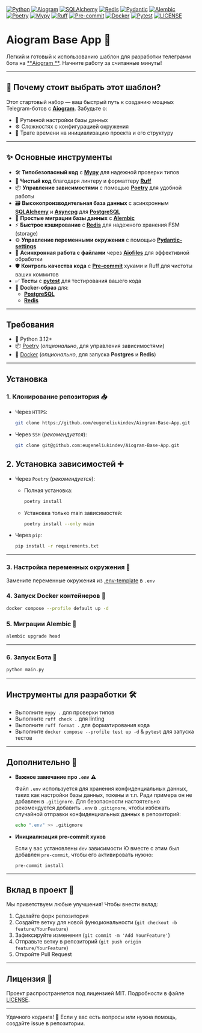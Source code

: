 [![Python](https://img.shields.io/badge/Python-3.12+-2d91f5?logo=python&logoColor=FFD43B&style=for-the-badge)](https://www.python.org/)
[![Aiogram](https://img.shields.io/badge/Aiogram-3.x-2d91f5?logo=telegram&style=for-the-badge)](https://aiogram.dev/)
[![SQLAlchemy](https://img.shields.io/badge/SQLAlchemy-2.0-D71F00?logo=sqlalchemy&style=for-the-badge)](https://www.sqlalchemy.org/)
[![Redis](https://img.shields.io/badge/Redis-latest-DC382D?logo=redis&style=for-the-badge)](https://redis.io/)
[![Pydantic](https://img.shields.io/badge/Pydantic-2.11.5-E92063?logo=pydantic&style=for-the-badge)](https://docs.pydantic.dev/latest/)
[![Alembic](https://img.shields.io/badge/Alembic-1.16.1-2d91f5?style=for-the-badge)](https://redis.io/)
[![Poetry](https://img.shields.io/badge/Poetry-2.1.3-2d91f5?logo=poetry&style=for-the-badge)](https://python-poetry.org/)
[![Mypy](https://img.shields.io/badge/Mypy-1.6-2d91f5?logo=python&logoColor=59acff&style=for-the-badge)](https://mypy-lang.org/)
[![Ruff](https://img.shields.io/badge/Ruff-0.11.12-green?logo=ruff&style=for-the-badge)](https://docs.astral.sh/ruff/)
[![Pre-commit](https://img.shields.io/badge/Pre--commit-4.2.0-yellow?logo=precommit&style=for-the-badge)](https://pre-commit.com/)
[![Docker](https://img.shields.io/badge/Docker-24.0-2d91f5?logo=docker&style=for-the-badge)](https://www.docker.com/)
[![Pytest](https://img.shields.io/badge/Pytest-8.4.0-2d91f5?logo=pytest&style=for-the-badge)](https://docs.pytest.org/)
[![LICENSE](https://img.shields.io/badge/license-mit-green?style=for-the-badge)](LICENSE.txt)

# Aiogram Base App 🚀

Легкий и готовый к использованию шаблон для разработки телеграмм бота на [**Aiogram
**](https://github.com/aiogram/aiogram). Начните работу за считанные минуты!

---

## 🌟 Почему стоит выбрать этот шаблон?

Этот стартовый набор — ваш быстрый путь к созданию мощных Telegram-ботов с
[**Aiogram**](https://github.com/aiogram/aiogram). Забудьте о:

- 🔧 Рутинной настройки базы данных
- ⚙️ Сложностях с конфигурацией окружения
- 📂 Трате времени на инициализацию проекта и его структуру

---

## ✨ Основные инструменты

- 🛠️ **Типобезопасный код** с [**Mypy**](https://github.com/python/mypy) для надежной проверки типов
- 🧼 **Чистый код** благодаря линтеру и форматтеру [**Ruff**](https://github.com/astral-sh/ruff)
- 📦 **Управление зависимостями** с помощью [**Poetry**](https://github.com/python-poetry/poetry) для удобной работы
- 🗃️ **Высокопроизводительная база данных** с асинхронным [**SQLAlchemy**](https://github.com/sqlalchemy/sqlalchemy) и
  [**Asyncpg**](https://magicstack.github.io/asyncpg/current/) для [**PostgreSQL**](https://www.postgresql.org/)
- 🔄 **Простые миграции базы данных** с [**Alembic**](https://github.com/sqlalchemy/alembic)
- ⚡ **Быстрое кэширование** с [**Redis**](https://github.com/redis/redis-py) для надежного хранения FSM (storage)
- ⚙️ **Управление переменными окружения** с помощью [**Pydantic-settings**](https://github.com/pydantic/pydantic-settings)
- 📁 **Асинхронная работа с файлами** через [**Aiofiles**](https://github.com/Tinche/aiofiles) для эффективной обработки
- 🛡️ **Контроль качества кода** с [**Pre-commit**](https://github.com/pre-commit/pre-commit) хуками и Ruff для чистоты
  ваших коммитов
- ✅ **Тесты** с [**pytest**](https://github.com/pytest-dev/pytest) для тестирования вашего кода
- 🐳 **Docker-образ** для:
    - [**PostgreSQL**](https://hub.docker.com/_/postgres)
    - [**Redis**](https://hub.docker.com/_/redis)

---

## Требования

- 🐍 Python 3.12+
- 📦 [Poetry](https://python-poetry.org/docs/#installation) (*опционально*, для управления зависимостями)
- 🐳 [Docker](https://www.docker.com/get-started) (*опционально*, для запуска **Postgres** и **Redis**)

---

## Установка

### 1. Клонирование репозитория 📥

- Через `HTTPS`:
  ```bash
  git clone https://github.com/eugeneliukindev/Aiogram-Base-App.git
  ```

- Через `SSH` (*рекомендуется*):
   ```bash
   git clone git@github.com:eugeneliukindev/Aiogram-Base-App.git
   ```

## 2. Установка зависимостей ➕

- Через `Poetry` (*рекомендуется*):
  - Полная установка:
    ```bash
    poetry install
    ```
  
  - Установка только main зависимостей:
    ```bash
    poetry install --only main
    ```

- Через `pip`:
  ```bash
  pip install -r requirements.txt
  ```

---

### 3. Настройка переменных окружения 🔑

Замените переменные окружения из [.env-template](.env-template) в `.env`

### 4. Запуск Docker контейнеров 🐳
```bash
docker compose --profile default up -d 
```

### 5. Миграции Alembic 🔄
```bash
alembic upgrade head
```

---

### 6. Запуск Бота 🚀
```bash
python main.py
```

---

## Инструменты для разработки 🛠️

- Выполните `mypy .` для проверки типов
- Выполните `ruff check .` для linting
- Выполните `ruff format .` для форматирования кода
- Выполните `docker compose --profile test up -d` & `pytest` для запуска тестов 

---

## Дополнительно 📌

- **Важное замечание про `.env`** ⚠️

  Файл `.env` используется для хранения конфиденциальных данных, таких как настройки базы данных, токены и т.п. Ради
  примера он не добавлен в `.gitignore`. Для безопасности настоятельно рекомендуется добавить `.env` в `.gitignore`,
  чтобы избежать случайной отправки конфиденциальных данных в репозиторий:
  ```bash
  echo ".env" >> .gitignore
  ```

- **Инициализация pre-commit хуков**

  Если у вас установлены `dev` зависимости Ю вместе с этим был добавлен `pre-commit`, чтобы его активировать нужно:
  ```bash
  pre-commit install
  ```

---

## Вклад в проект 🤝

Мы приветствуем любые улучшения! Чтобы внести вклад:

1. Сделайте форк репозитория
2. Создайте ветку для новой функциональности (`git checkout -b feature/YourFeature`)
3. Зафиксируйте изменения (`git commit -m 'Add YourFeature'`)
4. Отправьте ветку в репозиторий (`git push origin feature/YourFeature`)
5. Откройте Pull Request

---

## Лицензия 📄

Проект распространяется под лицензией MIT. Подробности в файле [LICENSE](LICENSE.txt).

---

Удачного кодинга! 🎉 Если у вас есть вопросы или нужна помощь, создайте issue в репозитории.